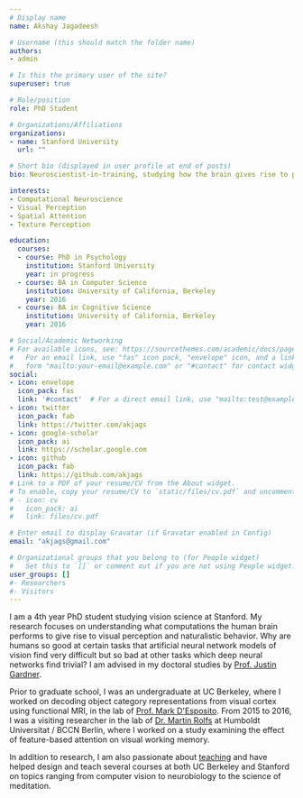```yaml
---
# Display name
name: Akshay Jagadeesh

# Username (this should match the folder name)
authors:
- admin

# Is this the primary user of the site?
superuser: true

# Role/position
role: PhD Student

# Organizations/Affiliations
organizations:
- name: Stanford University
  url: ""

# Short bio (displayed in user profile at end of posts)
bio: Neuroscientist-in-training, studying how the brain gives rise to perception and behavior.

interests:
- Computational Neuroscience
- Visual Perception
- Spatial Attention
- Texture Perception

education:
  courses:
  - course: PhD in Psychology
    institution: Stanford University
    year: in progress
  - course: BA in Computer Science
    institution: University of California, Berkeley
    year: 2016
  - course: BA in Cognitive Science
    institution: University of California, Berkeley
    year: 2016

# Social/Academic Networking
# For available icons, see: https://sourcethemes.com/academic/docs/page-builder/#icons
#   For an email link, use "fas" icon pack, "envelope" icon, and a link in the
#   form "mailto:your-email@example.com" or "#contact" for contact widget.
social:
- icon: envelope
  icon_pack: fas
  link: '#contact'  # For a direct email link, use "mailto:test@example.org".
- icon: twitter
  icon_pack: fab
  link: https://twitter.com/akjags
- icon: google-scholar
  icon_pack: ai
  link: https://scholar.google.com
- icon: github
  icon_pack: fab
  link: https://github.com/akjags
# Link to a PDF of your resume/CV from the About widget.
# To enable, copy your resume/CV to `static/files/cv.pdf` and uncomment the lines below.
# - icon: cv
#   icon_pack: ai
#   link: files/cv.pdf

# Enter email to display Gravatar (if Gravatar enabled in Config)
email: "akjags@gmail.com"

# Organizational groups that you belong to (for People widget)
#   Set this to `[]` or comment out if you are not using People widget.
user_groups: []
#- Researchers
#- Visitors
---
```

I am a 4th year PhD student studying vision science at Stanford. My research focuses on understanding what computations the human brain performs to give rise to visual perception and naturalistic behavior. Why are humans so good at certain tasks that artificial neural network models of vision find very difficult but so bad at other tasks which deep neural networks find trivial? I am advised in my doctoral studies by [Prof. Justin Gardner](https://gru.stanford.edu).

Prior to graduate school, I was an undergraduate at UC Berkeley, where I worked on decoding object category representations from visual cortex using functional MRI, in the lab of [Prof. Mark D'Esposito](http://despolab.berkeley.edu). From 2015 to 2016, I was a visiting researcher in the lab of [Dr. Martin Rolfs](www.martinrolfs.de) at Humboldt Universitat / BCCN Berlin, where I worked on a study examining the effect of feature-based attention on visual working memory.

In addition to research, I am also passionate about [teaching](#teaching) and have helped design and teach several courses at both UC Berkeley and Stanford on topics ranging from computer vision to neurobiology to the science of meditation.
